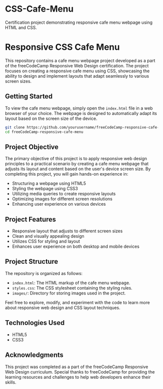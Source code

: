 # CSS-Cafe-Menu
Certification project demonstrating responsive cafe menu webpage using HTML and CSS. 

# Responsive CSS Cafe Menu

This repository contains a cafe menu webpage project developed as a part of the freeCodeCamp Responsive Web Design certification. The project focuses on creating a responsive cafe menu using CSS, showcasing the ability to design and implement layouts that adapt seamlessly to various screen sizes.

## Getting Started

To view the cafe menu webpage, simply open the `index.html` file in a web browser of your choice. The webpage is designed to automatically adapt its layout based on the screen size of the device.

```bash
git clone https://github.com/yourusername/freeCodeCamp-responsive-cafe-menu.git
cd freeCodeCamp-responsive-cafe-menu
```

## Project Objective

The primary objective of this project is to apply responsive web design principles to a practical scenario by creating a cafe menu webpage that adjusts its layout and content based on the user's device screen size. By completing this project, you will gain hands-on experience in:

- Structuring a webpage using HTML5
- Styling the webpage using CSS3
- Utilizing media queries to create responsive layouts
- Optimizing images for different screen resolutions
- Enhancing user experience on various devices

## Project Features

- Responsive layout that adjusts to different screen sizes
- Clean and visually appealing design
- Utilizes CSS for styling and layout
- Enhances user experience on both desktop and mobile devices

## Project Structure

The repository is organized as follows:

- `index.html`: The HTML markup of the cafe menu webpage.
- `styles.css`: The CSS stylesheet containing the styling rules.
- `images/`: Directory for storing images used in the project.

Feel free to explore, modify, and experiment with the code to learn more about responsive web design and CSS layout techniques.

## Technologies Used

- HTML5
- CSS3

## Acknowledgments

This project was completed as a part of the freeCodeCamp Responsive Web Design curriculum. Special thanks to freeCodeCamp for providing the learning resources and challenges to help web developers enhance their skills.
